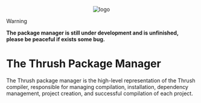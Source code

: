 <p align="center">
  <img src= "https://github.com/thrushlang/thrushc/blob/master/assets/thrushlang-v1.5.png" alt= "logo" style= "width: 2hv; height: 2hv;"> </img>
</p>

> [!WARNING]  
> **The package manager is still under development and is unfinished, please be peaceful if exists some bug.**

# The Thrush Package Manager 

The Thrush package manager is the high-level representation of the Thrush compiler, responsible for managing compilation, installation, dependency management, project creation, and successful compilation of each project.
